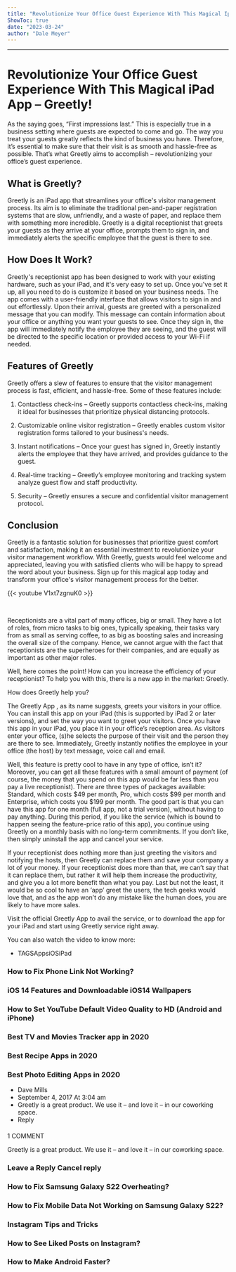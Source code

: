 ```yaml
---
title: "Revolutionize Your Office Guest Experience With This Magical Ipad App - Greetly!"
ShowToc: true 
date: "2023-03-24"
author: "Dale Meyer"
---
```

*****
# Revolutionize Your Office Guest Experience With This Magical iPad App – Greetly!

As the saying goes, “First impressions last.” This is especially true in a business setting where guests are expected to come and go. The way you treat your guests greatly reflects the kind of business you have. Therefore, it’s essential to make sure that their visit is as smooth and hassle-free as possible. That’s what Greetly aims to accomplish – revolutionizing your office’s guest experience.

## What is Greetly?

Greetly is an iPad app that streamlines your office's visitor management process. Its aim is to eliminate the traditional pen-and-paper registration systems that are slow, unfriendly, and a waste of paper, and replace them with something more incredible. Greetly is a digital receptionist that greets your guests as they arrive at your office, prompts them to sign in, and immediately alerts the specific employee that the guest is there to see.

## How Does It Work?

Greetly's receptionist app has been designed to work with your existing hardware, such as your iPad, and it's very easy to set up. Once you've set it up, all you need to do is customize it based on your business needs. The app comes with a user-friendly interface that allows visitors to sign in and out effortlessly. Upon their arrival, guests are greeted with a personalized message that you can modify. This message can contain information about your office or anything you want your guests to see. Once they sign in, the app will immediately notify the employee they are seeing, and the guest will be directed to the specific location or provided access to your Wi-Fi if needed.

## Features of Greetly

Greetly offers a slew of features to ensure that the visitor management process is fast, efficient, and hassle-free. Some of these features include:

1. Contactless check-ins – Greetly supports contactless check-ins, making it ideal for businesses that prioritize physical distancing protocols.

2. Customizable online visitor registration – Greetly enables custom visitor registration forms tailored to your business's needs.

3. Instant notifications – Once your guest has signed in, Greetly instantly alerts the employee that they have arrived, and provides guidance to the guest.

4. Real-time tracking – Greetly’s employee monitoring and tracking system analyze guest flow and staff productivity.

5. Security – Greetly ensures a secure and confidential visitor management protocol.

## Conclusion

Greetly is a fantastic solution for businesses that prioritize guest comfort and satisfaction, making it an essential investment to revolutionize your visitor management workflow. With Greetly, guests would feel welcome and appreciated, leaving you with satisfied clients who will be happy to spread the word about your business. Sign up for this magical app today and transform your office's visitor management process for the better.

{{< youtube V1xt7zgnuK0 >}} 



 
 
Receptionists are a vital part of many offices, big or small. They have a lot of roles, from micro tasks to big ones, typically speaking, their tasks vary from as small as serving coffee, to as big as boosting sales and increasing the overall size of the company. Hence, we cannot argue with the fact that receptionists are the superheroes for their companies, and are equally as important as other major roles.
 
Well, here comes the point! How can you increase the efficiency of your receptionist? To help you with this, there is a new app in the market: Greetly.
 
How does Greetly help you?
 
The Greetly App , as its name suggests, greets your visitors in your office. You can install this app on your iPad (this is supported by iPad 2 or later versions), and set the way you want to greet your visitors. Once you have this app in your iPad, you place it in your office’s reception area. As visitors enter your office, (s)he selects the purpose of their visit and the person they are there to see. Immediately, Greetly instantly notifies the employee in your office (the host) by text message, voice call and email.
 

 
Well, this feature is pretty cool to have in any type of office, isn’t it? Moreover, you can get all these features with a small amount of payment (of course, the money that you spend on this app would be far less than you pay a live receptionist). There are three types of packages available: Standard, which costs $49 per month, Pro, which costs $99 per month and Enterprise, which costs you $199 per month. The good part is that you can have this app for one month (full app, not a trial version), without having to pay anything. During this period, if you like the service (which is bound to happen seeing the feature-price ratio of this app), you continue using Greetly on a monthly basis with no long-term commitments. If you don’t like, then simply uninstall the app and cancel your service.
 
If your receptionist does nothing more than just greeting the visitors and notifying the hosts, then Greetly can replace them and save your company a lot of your money. If your receptionist does more than that, we can’t say that it can replace them, but rather it will help them increase the productivity, and give you a lot more benefit than what you pay. Last but not the least, it would be so cool to have an ‘app’ greet the users, the tech geeks would love that, and as the app won’t do any mistake like the human does, you are likely to have more sales.
 
Visit the official Greetly App to avail the service, or to download the app for your iPad and start using Greetly service right away.
 
You can also watch the video to know more:
 
- TAGSAppsiOSiPad

 
### How to Fix Phone Link Not Working?
 
### iOS 14 Features and Downloadable iOS14 Wallpapers
 
### How to Set YouTube Default Video Quality to HD (Android and iPhone)
 
### Best TV and Movies Tracker app in 2020
 
### Best Recipe Apps in 2020
 
### Best Photo Editing Apps in 2020
 
- Dave Mills
 - September 4, 2017 At 3:04 am
 - Greetly is a great product. We use it – and love it – in our coworking space.
 - Reply

 
#### 
1 COMMENT

 
Greetly is a great product. We use it – and love it – in our coworking space.
 
### Leave a Reply Cancel reply

 
### How to Fix Samsung Galaxy S22 Overheating?
 
### How to Fix Mobile Data Not Working on Samsung Galaxy S22?
 
### Instagram Tips and Tricks
 
### How to See Liked Posts on Instagram?
 
### How to Make Android Faster?




